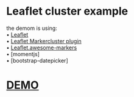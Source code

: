 # Leaflet cluster example
the demom is using: <br/>
&bull;&#32;	[Leaflet](https://github.com/Leaflet/Leaflet)<br/>
&bull;&#32;	[Leaflet Markercluster plugin](https://github.com/Leaflet/Leaflet.markercluster)<br/>
&bull;&#32;	[Leaflet.awesome-markers](https://github.com/lvoogdt/Leaflet.awesome-markers)<br/>
&bull;&#32;	[momentjs]<br/>
&bull;&#32;	[bootstrap-datepicker]<br/>


# [DEMO](http://kenkaohy.github.io/leaflet.markerckuster_demo/)
